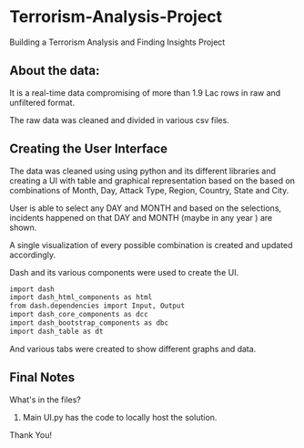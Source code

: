 # Terrorism-Analysis-Project
Building a Terrorism Analysis and Finding Insights Project

## About the data:
It is a real-time data compromising of more than 1.9 Lac rows in raw and unfiltered format.

The raw data was cleaned and divided in various csv files.

## Creating the User Interface

The data was cleaned using using python and its different libraries and creating a UI with table and graphical 
representation based on the based on combinations of Month, Day, Attack Type, Region, Country, State and City.

User is able to select any DAY and MONTH and based on the selections, incidents happened on that DAY and MONTH (maybe in any year ) are shown. 

A single visualization of every possible combination is created and updated accordingly.


Dash and its various components were used to create the UI.

```sh
import dash
import dash_html_components as html
from dash.dependencies import Input, Output
import dash_core_components as dcc
import dash_bootstrap_components as dbc
import dash_table as dt
```

And various tabs were created to show different graphs and data.



## Final Notes

What's in the files?

1. Main UI.py has the code to locally host the solution.


Thank You!



















